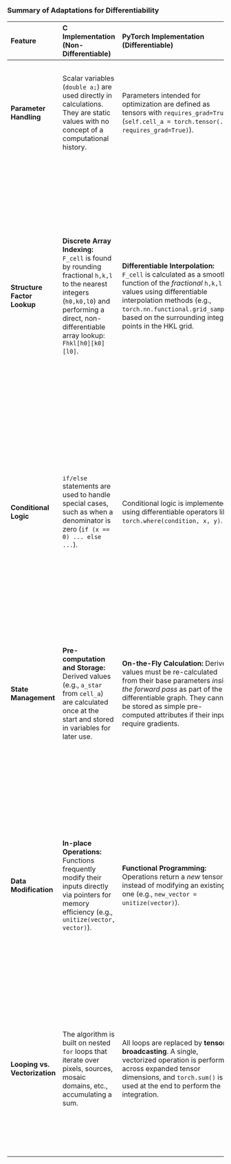 ### Summary of Adaptations for Differentiability

| Feature | C Implementation (Non-Differentiable) | PyTorch Implementation (Differentiable) | Rationale for Change |
| :--- | :--- | :--- | :--- |
| **Parameter Handling** | Scalar variables (`double a;`) are used directly in calculations. They are static values with no concept of a computational history. | Parameters intended for optimization are defined as tensors with `requires_grad=True` (`self.cell_a = torch.tensor(..., requires_grad=True)`). | This is the fundamental requirement for PyTorch's autograd system to track operations on a parameter and compute gradients with respect to it. |
| **Structure Factor Lookup** | **Discrete Array Indexing:** `F_cell` is found by rounding fractional `h,k,l` to the nearest integers (`h0,k0,l0`) and performing a direct, non-differentiable array lookup: `Fhkl[h0][k0][l0]`. | **Differentiable Interpolation:** `F_cell` is calculated as a smooth function of the *fractional* `h,k,l` values using differentiable interpolation methods (e.g., `torch.nn.functional.grid_sample`) based on the surrounding integer points in the HKL grid. | A discrete lookup has a zero derivative almost everywhere, which provides no useful gradient for optimization. Interpolation creates a smooth, continuous function, allowing meaningful gradients to flow from the loss back to `h,k,l` and thus to the underlying crystal parameters. **This is the most critical change for scientific utility.** |
| **Conditional Logic** | `if/else` statements are used to handle special cases, such as when a denominator is zero (`if (x == 0) ... else ...`). | Conditional logic is implemented using differentiable operators like `torch.where(condition, x, y)`. | Standard `if/else` statements create "dead ends" in the computational graph. `torch.where` computes both branches but selects the output based on the condition, ensuring a continuous gradient path is maintained for both possibilities. |
| **State Management** | **Pre-computation and Storage:** Derived values (e.g., `a_star` from `cell_a`) are calculated once at the start and stored in variables for later use. | **On-the-Fly Calculation:** Derived values must be re-calculated from their base parameters *inside the forward pass* as part of the differentiable graph. They cannot be stored as simple pre-computed attributes if their inputs require gradients. | Pre-computing and storing a derived value "detaches" it from its original inputs in the computational graph, breaking the path for gradients. Re-calculating it during the forward pass ensures the entire sequence of operations is tracked by autograd. |
| **Data Modification** | **In-place Operations:** Functions frequently modify their inputs directly via pointers for memory efficiency (e.g., `unitize(vector, vector)`). | **Functional Programming:** Operations return a *new* tensor instead of modifying an existing one (e.g., `new_vector = unitize(vector)`). | PyTorch's autograd system can fail or produce incorrect results if a tensor that requires a gradient is modified in-place. The functional approach of creating a new output tensor for each operation is required to correctly build the computational graph. |
| **Looping vs. Vectorization** | The algorithm is built on nested `for` loops that iterate over pixels, sources, mosaic domains, etc., accumulating a sum. | All loops are replaced by **tensor broadcasting**. A single, vectorized operation is performed across expanded tensor dimensions, and `torch.sum()` is used at the end to perform the integration. | While not strictly a differentiability requirement, this is the core architectural change that enables PyTorch's autograd to work efficiently on the entire problem at once, rather than trying to differentiate through a complex, stateful loop. |

